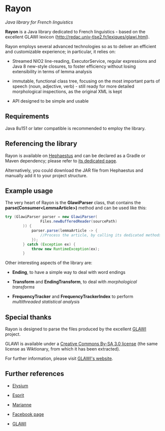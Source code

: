 # Rayon

*Java library for French linguistics*


**Rayon** is a Java library dedicated to French linguistics - based on the excellent GLAWI lexicon (http://redac.univ-tlse2.fr/lexiques/glawi.html).

Rayon employs several advanced technologies so as to deliver an efficient and customizable experience; in particular, it relies on:

* Streamed NIO2 line-reading, ExecutorService, regular expressions and Java 8 new-style closures, to foster efficiency without losing extensibility in terms of lemma analysis

* immutable, functional class tree, focusing on the most important parts of speech (noun, adjective, verb) - still ready for more detailed morphological inspections, as the original XML is kept

* API designed to be simple and usable



## Requirements

Java 8u151 or later compatible is recommended to employ the library.



## Referencing the library

Rayon is available on [Hephaestus](https://bintray.com/giancosta86/Hephaestus) and can be declared as a Gradle or Maven dependency; please refer to [its dedicated page](https://bintray.com/giancosta86/Hephaestus/Rayon).

Alternatively, you could download the JAR file from Hephaestus and manually add it to your project structure.



## Example usage

The very heart of Rayon is the **GlawiParser** class, that contains the **parse(Consumer\<LemmaArticle\>)** method and can be used like this:

```java
try (GlawiParser parser = new GlawiParser(
                Files.newBufferedReader(sourcePath)
        )) {
            parser.parse(lemmaArticle -> {
                //Process the article, by calling its dedicated methods
            });
        } catch (Exception ex) {
            throw new RuntimeException(ex);
        }
```

Other interesting aspects of the library are:

* **Ending**, to have a simple way to deal with word endings

* **Transform** and **EndingTransform**, to deal with *morphological transforms*

* **FrequencyTracker** and **FrequencyTrackerIndex** to perform *multithreaded statistical analysis*



## Special thanks

Rayon is designed to parse the files produced by the excellent [GLAWI](http://redac.univ-tlse2.fr/lexicons/glawi_en.html) project.

GLAWI is available under a [Creative Commons By-SA 3.0 license](http://creativecommons.org/licenses/by-sa/3.0/) (the same license as Wiktionary, from which it has been extracted).

For further information, please visit [GLAWI's website](http://redac.univ-tlse2.fr/lexicons/glawi_en.html).



## Further references

* [Elysium](https://github.com/giancosta86/Elysium)

* [Esprit](https://github.com/giancosta86/Esprit)

* [Marianne](https://github.com/giancosta86/Marianne)

* [Facebook page](https://www.facebook.com/Elysium-Exploring-French-1864049787240701/)

* [GLAWI](http://redac.univ-tlse2.fr/lexicons/glawi_en.html)
